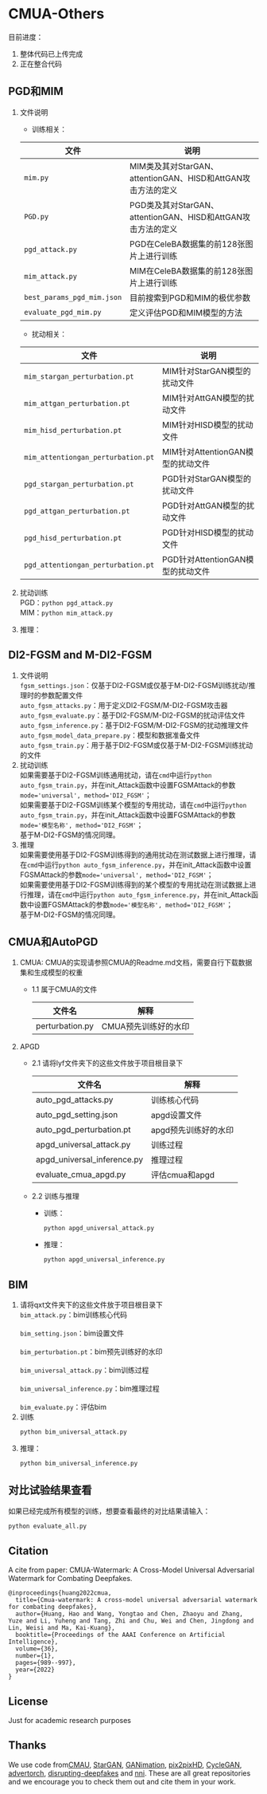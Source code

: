 # CMUA-Others

目前进度：

1. 整体代码已上传完成
2. 正在整合代码

## PGD和MIM

1. 文件说明

   - 训练相关：

   | 文件 | 说明 |
   | ---- | ---- |
   |```mim.py```|MIM类及其对StarGAN、attentionGAN、HISD和AttGAN攻击方法的定义|
   |```PGD.py```|PGD类及其对StarGAN、attentionGAN、HISD和AttGAN攻击方法的定义|
   |```pgd_attack.py```|PGD在CeleBA数据集的前128张图片上进行训练|
   |```mim_attack.py```|MIM在CeleBA数据集的前128张图片上进行训练|
   |```best_params_pgd_mim.json```|目前搜索到PGD和MIM的极优参数|
   |```evaluate_pgd_mim.py```|定义评估PGD和MIM模型的方法|
   - 扰动相关：

     
   |文件|说明|
   |---|---|
   |```mim_stargan_perturbation.pt```| MIM针对StarGAN模型的扰动文件|
   |```mim_attgan_perturbation.pt```|MIM针对AttGAN模型的扰动文件|
   |```mim_hisd_perturbation.pt```| MIM针对HISD模型的扰动文件|
   |```mim_attentiongan_perturbation.pt```|MIM针对AttentionGAN模型的扰动文件|
   |```pgd_stargan_perturbation.pt```| PGD针对StarGAN模型的扰动文件|
   |```pgd_attgan_perturbation.pt```| PGD针对AttGAN模型的扰动文件|
   |```pgd_hisd_perturbation.pt```| PGD针对HISD模型的扰动文件|
   |```pgd_attentiongan_perturbation.pt```| PGD针对AttentionGAN模型的扰动文件|

2. 扰动训练</br>
   PGD：```python pgd_attack.py```</br>
   MIM：```python mim_attack.py```</br>

3. 推理：</br>

   


## DI2-FGSM and M-DI2-FGSM
1. 文件说明<br>
    ```fgsm_settings.json```：仅基于DI2-FGSM或仅基于M-DI2-FGSM训练扰动/推理时的参数配置文件<br>
    ```auto_fgsm_attacks.py```：用于定义DI2-FGSM/M-DI2-FGSM攻击器<br>
    ```auto_fgsm_evaluate.py```：基于DI2-FGSM/M-DI2-FGSM的扰动评估文件<br>
    ```auto_fgsm_inference.py```：基于DI2-FGSM/M-DI2-FGSM的扰动推理文件<br>
    ```auto_fgsm_model_data_prepare.py```：模型和数据准备文件<br>
    ```auto_fgsm_train.py```：用于基于DI2-FGSM或仅基于M-DI2-FGSM训练扰动的文件<br>
2. 扰动训练<br>
    如果需要基于DI2-FGSM训练通用扰动，请在```cmd```中运行```python auto_fgsm_train.py```，并在init_Attack函数中设置FGSMAttack的参数```mode='universal', method='DI2_FGSM'```；<br>
    如果需要基于DI2-FGSM训练某个模型的专用扰动，请在```cmd```中运行```python auto_fgsm_train.py```，并在init_Attack函数中设置FGSMAttack的参数```mode='模型名称', method='DI2_FGSM'```；<br>
    基于M-DI2-FGSM的情况同理。<br>
3. 推理<br>
    如果需要使用基于DI2-FGSM训练得到的通用扰动在测试数据上进行推理，请在```cmd```中运行```python auto_fgsm_inference.py```，并在init_Attack函数中设置FGSMAttack的参数```mode='universal', method='DI2_FGSM'```；<br>
    如果需要使用基于DI2-FGSM训练得到的某个模型的专用扰动在测试数据上进行推理，请在```cmd```中运行```python auto_fgsm_inference.py```，并在init_Attack函数中设置FGSMAttack的参数```mode='模型名称', method='DI2_FGSM'```；<br>
    基于M-DI2-FGSM的情况同理。<br>

## CMUA和AutoPGD

1. CMUA: CMUA的实现请参照CMUA的Readme.md文档，需要自行下载数据集和生成模型的权重
   + 1.1 属于CMUA的文件
   
     | 文件名      | 解释 |
        | ----------- | ----------- |
        | perturbation.py      | CMUA预先训练好的水印      |

3. APGD
    + 2.1 请将lyf文件夹下的这些文件放于项目根目录下

        | 文件名      | 解释 |
        | ----------- | ----------- |
        | auto_pgd_attacks.py      | 训练核心代码      |
        |auto_pgd_setting.json       |apgd设置文件        |
        | auto_pgd_perturbation.pt   | apgd预先训练好的水印        |
        |apgd_universal_attack.py       |    训练过程  |
        |apgd_universal_inference.py       |    推理过程  |
        |evaluate_cmua_apgd.py       |  评估cmua和apgd   |

    + 2.2 训练与推理
        + 训练：

            ```python
            python apgd_universal_attack.py
            ```

        + 推理：

            ```python
            python apgd_universal_inference.py
            ```

## BIM
1. 请将qxt文件夹下的这些文件放于项目根目录下   
```bim_attack.py```：bim训练核心代码<br>     
```bim_setting.json```：bim设置文件<br>           
```bim_perturbation.pt```：bim预先训练好的水印<br>           
```bim_universal_attack.py```：bim训练过程<br>     
```bim_universal_inference.py```：bim推理过程<br>     
```bim_evaluate.py```：评估bim 
2. 训练        
     ```python       
     python bim_universal_attack.py       
     ```
3. 推理：
     ```python       
     python bim_universal_inference.py       
     ```


## 对比试验结果查看

如果已经完成所有模型的训练，想要查看最终的对比结果请输入：

```python
python evaluate_all.py
```



## Citation

A cite from paper: CMUA-Watermark: A Cross-Model Universal Adversarial Watermark for Combating Deepfakes.

```
@inproceedings{huang2022cmua,
  title={Cmua-watermark: A cross-model universal adversarial watermark for combating deepfakes},
  author={Huang, Hao and Wang, Yongtao and Chen, Zhaoyu and Zhang, Yuze and Li, Yuheng and Tang, Zhi and Chu, Wei and Chen, Jingdong and Lin, Weisi and Ma, Kai-Kuang},
  booktitle={Proceedings of the AAAI Conference on Artificial Intelligence},
  volume={36},
  number={1},
  pages={989--997},
  year={2022}
}
```

## License

Just for academic research purposes
## Thanks

We use code from[CMAU](https://github.com/VDIGPKU/CMUA-Watermark), [StarGAN](https://github.com/yunjey/stargan), [GANimation](https://github.com/vipermu/ganimation), [pix2pixHD](https://github.com/NVIDIA/pix2pixHD), [CycleGAN](https://github.com/junyanz/pytorch-CycleGAN-and-pix2pix), [advertorch](https://github.com/BorealisAI/advertorch), [disrupting-deepfakes](https://github.com/natanielruiz/disrupting-deepfakes) and [nni](https://github.com/microsoft/nni). These are all great repositories and we encourage you to check them out and cite them in your work.
